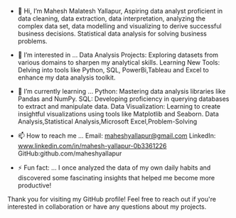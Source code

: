 - 👋 Hi, I’m Mahesh Malatesh Yallapur,
     Aspiring data analyst proficient in data cleaning, data extraction, data interpretation, analyzing the complex data set,
     data modelling and visualizing to derive successful business decisions. Statistical data analysis for solving business problems.
  
- 👀 I’m interested in ...
      Data Analysis Projects: Exploring datasets from various domains to sharpen my analytical skills.
      Learning New Tools: Delving into tools like Python, SQL, PowerBi,Tableau and Excel to enhance my data analysis toolkit.
  
- 🌱 I’m currently learning ...
      Python: Mastering data analysis libraries like Pandas and NumPy.
      SQL: Developing proficiency in querying databases to extract and manipulate data.
      Data Visualization: Learning to create insightful visualizations using tools like Matplotlib and Seaborn.
      Data Analysis,Statistical Analysis,Microsoft Excel,Problem-Solving
    
- 📫 How to reach me ...
    Email: maheshyallapur@gmail.com
    LinkedIn: www.linkedin.com/in/mahesh-yallapur-0b3361226
    GitHub:github.com/maheshyallapur 

- ⚡ Fun fact: ...
      I once analyzed the data of my own daily habits and discovered some fascinating insights that helped me become more productive!

Thank you for visiting my GitHub profile! Feel free to reach out if you're interested in collaboration or have any questions about my projects.
<!---
maheshyallapur/maheshyallapur is a ✨ special ✨ repository because its `README.md` (this file) appears on your GitHub profile.
You can click the Preview link to take a look at your changes.
--->
